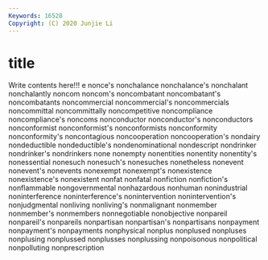 ```yaml
---
Keywords: 16528
Copyright: (C) 2020 Junjie Li
---
```


# title

Write contents here!!!
e 
nonce's
nonchalance 
nonchalance's 
nonchalant 
nonchalantly 
noncom 
noncom's 
noncombatant 
noncombatant's 
noncombatants 
noncommercial
noncommercial's 
noncommercials 
noncommittal 
noncommittally 
noncompetitive 
noncompliance 
noncompliance's 
noncoms 
nonconductor 
nonconductor's
nonconductors 
nonconformist 
nonconformist's 
nonconformists 
nonconformity 
nonconformity's 
noncontagious 
noncooperation 
noncooperation's 
nondairy
nondeductible 
nondeductible's 
nondenominational 
nondescript 
nondrinker 
nondrinker's 
nondrinkers 
none 
nonempty 
nonentities
nonentity 
nonentity's 
nonessential 
nonesuch 
nonesuch's 
nonesuches 
nonetheless 
nonevent 
nonevent's 
nonevents
nonexempt 
nonexempt's 
nonexistence 
nonexistence's 
nonexistent 
nonfat 
nonfatal 
nonfiction 
nonfiction's 
nonflammable
nongovernmental 
nonhazardous 
nonhuman 
nonindustrial 
noninterference 
noninterference's 
nonintervention 
nonintervention's 
nonjudgmental 
nonliving
nonliving's 
nonmalignant 
nonmember 
nonmember's 
nonmembers 
nonnegotiable 
nonobjective 
nonpareil 
nonpareil's 
nonpareils
nonpartisan 
nonpartisan's 
nonpartisans 
nonpayment 
nonpayment's 
nonpayments 
nonphysical 
nonplus 
nonplused 
nonpluses
nonplusing 
nonplussed 
nonplusses 
nonplussing 
nonpoisonous 
nonpolitical 
nonpolluting 
nonprescription 
